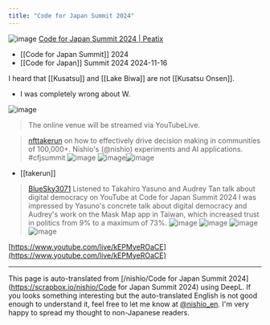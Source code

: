 ```yaml
---
title: "Code for Japan Summit 2024"
---
```


![image](https://gyazo.com/e845c5f5154fd6eb0f1e395abff4982e/thumb/1000)
[Code for Japan Summit 2024 | Peatix](https://cfjsummit-2024.peatix.com/)
- [[Code for Japan Summit]] 2024
- [[Code for Japan]] Summit 2024
2024-11-16

I heard that [[Kusatsu]] and [[Lake Biwa]] are not [[Kusatsu Onsen]].
- I was completely wrong about W.

![image](https://gyazo.com/2e42ebedb02d87ca80a18dc04d391594/thumb/1000)

>  The online venue will be streamed via YouTubeLive.

> [nfttakerun](https://x.com/nfttakerun/status/1857616533729718720) on how to effectively drive decision making in communities of 100,000+. Nishio's (@nishio) experiments and AI applications.
>  #cfjsummit
>  ![image](https://gyazo.com/b5cbb13a30bb7cc903d0cabae78a7040/thumb/1000)
>  ![image](https://gyazo.com/b8d8060d379096a1290c67e6dc3b3530/thumb/1000)![image](https://gyazo.com/b8d8060d379096a1290c67e6dc3b3530/thumb/1000)
- [[takerun]]

> [BlueSky3071](https://x.com/BlueSky3071/status/1857629850665890104) Listened to Takahiro Yasuno and Audrey Tan talk about digital democracy on YouTube at Code for Japan Summit 2024
>  I was impressed by Yasuno's concrete talk about digital democracy and Audrey's work on the Mask Map app in Taiwan, which increased trust in politics from 9% to a maximum of 73%.
>  ![image](https://pbs.twimg.com/media/Gcef13UboAA2T5B?format=jpg&name=small#.png) ![image](https://pbs.twimg.com/media/GceesWXaMAE_nov?format=jpg&name=small#.png) ![image](https://pbs.twimg.com/media/Gceewkta8AA0kXE?format=jpg&name=small#.png) ![image](https://pbs.twimg.com/media/Gcef-imaQAEQ6Ra?format=jpg&name=small#.png)

[https://www.youtube.com/live/kEPMyeROaCE](https://www.youtube.com/live/kEPMyeROaCE)


---
This page is auto-translated from [/nishio/Code for Japan Summit 2024](https://scrapbox.io/nishio/Code for Japan Summit 2024) using DeepL. If you looks something interesting but the auto-translated English is not good enough to understand it, feel free to let me know at [@nishio_en](https://twitter.com/nishio_en). I'm very happy to spread my thought to non-Japanese readers.